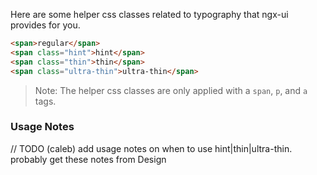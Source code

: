 Here are some helper css classes related to typography that ngx-ui provides for you.

```html
<span>regular</span>
<span class="hint">hint</span>
<span class="thin">thin</span>
<span class="ultra-thin">ultra-thin</span>
```

> Note: The helper css classes are only applied with a `span`, `p`, and `a` tags.

### Usage Notes

// TODO (caleb) add usage notes on when to use hint|thin|ultra-thin. probably get these notes from Design
